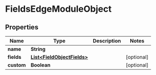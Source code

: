 
# FieldsEdgeModuleObject

## Properties
Name | Type | Description | Notes
------------ | ------------- | ------------- | -------------
**name** | **String** |  | 
**fields** | [**List&lt;FieldObjectFields&gt;**](FieldObjectFields.md) |  |  [optional]
**custom** | **Boolean** |  |  [optional]



